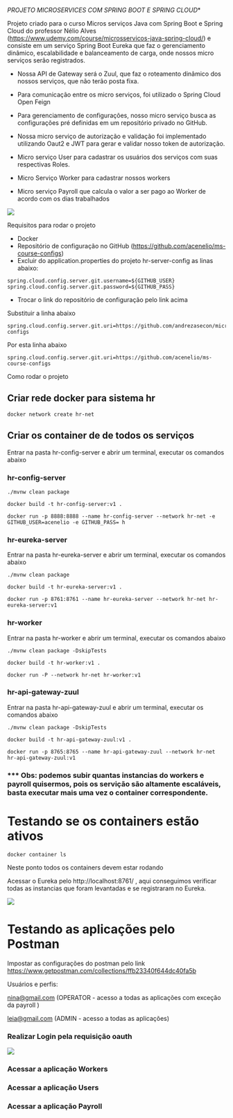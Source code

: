 *PROJETO MICROSERVICES COM SPRING BOOT E SPRING CLOUD**

Projeto criado para o curso Micros serviços Java com Spring Boot e Spring Cloud do professor Nélio Alves (https://www.udemy.com/course/microsservicos-java-spring-cloud/) e consiste em um serviço Spring Boot Eureka que faz o gerenciamento dinâmico, escalabilidade e balanceamento de carga, onde nossos micro serviços serão registrados.

- Nossa API de Gateway será o Zuul, que faz o roteamento dinâmico dos nossos serviços, que não terão posta fixa.

- Para comunicação entre os micro serviços, foi utilizado o Spring Cloud Open Feign
- Para gerenciamento de configurações, nosso micro serviço busca as configurações pré definidas em um repositório privado no GitHub.
- Nossa micro serviço de autorização e validação foi implementado utilizando Oaut2 e JWT para gerar e validar nosso token de autorização.
- Micro serviço User para cadastrar os usuários dos serviços com suas respectivas Roles.
- Micro Serviço Worker para cadastrar nossos workers
- Micro serviço Payroll que calcula o valor a ser pago ao Worker de acordo com os dias trabalhados





![](C:\Users\andrezasecon\Documents\Workspaces\DevSuperior_suporte\ms-course\ms.PNG)



Requisitos para rodar o projeto

- Docker
- Repositório de configuração no GitHub (https://github.com/acenelio/ms-course-configs)
- Excluir do application.properties do projeto hr-server-config as linas abaixo:

```
spring.cloud.config.server.git.username=${GITHUB_USER}
spring.cloud.config.server.git.password=${GITHUB_PASS}
```

- Trocar o link do repositório de configuração pelo link acima

Substituir a linha abaixo

```
spring.cloud.config.server.git.uri=https://github.com/andrezasecon/microservices-configs
```

Por esta linha abaixo

```
spring.cloud.config.server.git.uri=https://github.com/acenelio/ms-course-configs
```

Como rodar o projeto

## Criar rede docker para sistema hr

```
docker network create hr-net
```

## Criar os container de de todos os serviços

Entrar na pasta hr-config-server e abrir um terminal, executar os comandos abaixo

### hr-config-server

```
./mvnw clean package

docker build -t hr-config-server:v1 .

docker run -p 8888:8888 --name hr-config-server --network hr-net -e GITHUB_USER=acenelio -e GITHUB_PASS= h
```

### hr-eureka-server

Entrar na pasta hr-eureka-server e abrir um terminal, executar os comandos abaixo

```
./mvnw clean package

docker build -t hr-eureka-server:v1 .

docker run -p 8761:8761 --name hr-eureka-server --network hr-net hr-eureka-server:v1
```

### hr-worker

Entrar na pasta hr-worker e abrir um terminal, executar os comandos abaixo

```
./mvnw clean package -DskipTests

docker build -t hr-worker:v1 .

docker run -P --network hr-net hr-worker:v1
```

### hr-api-gateway-zuul

Entrar na pasta hr-api-gateway-zuul e abrir um terminal, executar os comandos abaixo

```
./mvnw clean package -DskipTests

docker build -t hr-api-gateway-zuul:v1 .

docker run -p 8765:8765 --name hr-api-gateway-zuul --network hr-net hr-api-gateway-zuul:v1
```



### *** Obs: podemos subir quantas instancias do workers e payroll quisermos, pois os servição são altamente escaláveis, basta executar mais uma vez o container correspondente.



# Testando se os containers estão ativos

```
docker container ls
```

Neste ponto todos os containers devem estar rodando

Acessar o Eureka pelo http://localhost:8761/ , aqui conseguimos verificar todas as instancias que foram levantadas e se registraram no Eureka.

![](C:\Users\andrezasecon\Documents\Workspaces\DevSuperior_suporte\ms-course\eureka.PNG)



# Testando as aplicações pelo Postman

Impostar as configurações do postman pelo link https://www.getpostman.com/collections/ffb23340f644dc40fa5b

Usuários e perfis:

nina@gmail.com (OPERATOR - acesso a todas as aplicações com exceção da payroll )

leia@gmail.com (ADMIN - acesso a todas as aplicações)

### Realizar Login pela requisição oauth

![](C:\Users\andrezasecon\Documents\Workspaces\DevSuperior_suporte\ms-course\post1.PNG)



### Acessar a aplicação Workers

### Acessar a aplicação Users

### Acessar a aplicação Payroll

### 